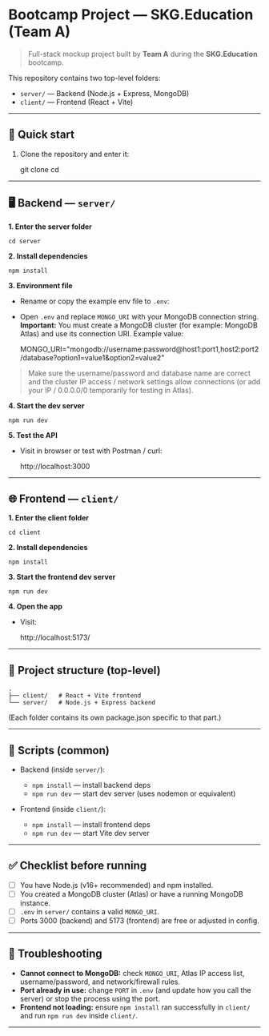 # Bootcamp Project — SKG.Education (Team A)

> Full-stack mockup project built by **Team A** during the **SKG.Education** bootcamp.

This repository contains two top-level folders:

- `server/` — Backend (Node.js + Express, MongoDB)
- `client/` — Frontend (React + Vite)

---

## 🚀 Quick start

1. Clone the repository and enter it:
    
    git clone <repository-url>
    cd <repository-name>

---

## 🖥 Backend — `server/`

**1. Enter the server folder**
    
    cd server

**2. Install dependencies**
    
    npm install

**3. Environment file**
- Rename or copy the example env file to `.env`:

- Open `.env` and replace `MONGO_URI` with your MongoDB connection string.  
  **Important:** You must create a MongoDB cluster (for example: MongoDB Atlas) and use its connection URI. Example value:

    MONGO_URI="mongodb://username:password@host1:port1,host2:port2/database?option1=value1&option2=value2"

> Make sure the username/password and database name are correct and the cluster IP access / network settings allow connections (or add your IP / 0.0.0.0/0 temporarily for testing in Atlas).

**4. Start the dev server**
    
    npm run dev

**5. Test the API**
- Visit in browser or test with Postman / curl:

    http://localhost:3000

---

## 🌐 Frontend — `client/`

**1. Enter the client folder**
    
    cd client

**2. Install dependencies**
    
    npm install

**3. Start the frontend dev server**
    
    npm run dev

**4. Open the app**
- Visit:

    http://localhost:5173/

---

## 📂 Project structure (top-level)

    .
    ├── client/   # React + Vite frontend
    └── server/   # Node.js + Express backend

(Each folder contains its own package.json specific to that part.)

---

## 🔧 Scripts (common)

- Backend (inside `server/`):
    - `npm install` — install backend deps
    - `npm run dev` — start dev server (uses nodemon or equivalent)

- Frontend (inside `client/`):
    - `npm install` — install frontend deps
    - `npm run dev` — start Vite dev server

---

## ✅ Checklist before running

- [ ] You have Node.js (v16+ recommended) and npm installed.
- [ ] You created a MongoDB cluster (Atlas) or have a running MongoDB instance.
- [ ] `.env` in `server/` contains a valid `MONGO_URI`.
- [ ] Ports 3000 (backend) and 5173 (frontend) are free or adjusted in config.

---

## 🐞 Troubleshooting

- **Cannot connect to MongoDB:** check `MONGO_URI`, Atlas IP access list, username/password, and network/firewall rules.
- **Port already in use:** change `PORT` in `.env` (and update how you call the server) or stop the process using the port.
- **Frontend not loading:** ensure `npm install` ran successfully in `client/` and run `npm run dev` inside `client/`.


---


